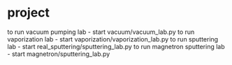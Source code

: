 # project
to run vacuum pumping lab - start vacuum/vacuum_lab.py
to run vaporization lab - start vaporization/vaporization_lab.py
to run sputtering lab - start real_sputtering/sputtering_lab.py
to run magnetron sputtering lab - start magnetron/sputtering_lab.py